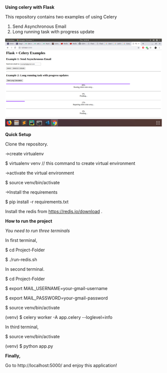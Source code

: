 **Using celery with Flask**

This repository contains two examples of using Celery 

1. Send Asynchronous Email
2. Long running task with progress update

![alt text](Screenshots/celery.png?raw=true "Title")

**Quick Setup**

 Clone the repository.

->create virtualenv

  $ virtualenv venv   // this command to create virtual environment
   
->activate the virtual environment 

  $ source venv/bin/activate
  
->Install the requirements 

  $ pip install -r requirements.txt
  
 
 Install the redis from https://redis.io/download .
    
  
**How to run the project**

_You need to run three terminals_

In first terminal, 

$ cd Project-Folder

$ ./run-redis.sh

In second terminal.

$ cd Project-Folder

$ export MAIL_USERNAME=your-gmail-username

$ export MAIL_PASSWORD=your-gmail-password

$ source venv/bin/activate

(venv) $ celery worker -A app.celery --loglevel=info

In third terminal,

$ source venv/bin/activate

(venv) $ python app.py


**Finally,**

Go to http://localhost:5000/ and enjoy this application!






